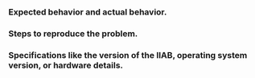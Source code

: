 ### Expected behavior and actual behavior.

### Steps to reproduce the problem.

### Specifications like the version of the IIAB, operating system version, or hardware details.
